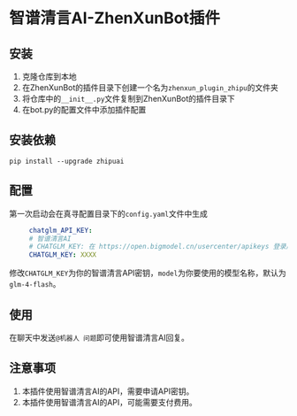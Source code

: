 # 智谱清言AI-ZhenXunBot插件

## 安装

1. 克隆仓库到本地
2. 在ZhenXunBot的插件目录下创建一个名为`zhenxun_plugin_zhipu`的文件夹
3. 将仓库中的`__init__.py`文件复制到ZhenXunBot的插件目录下
4. 在bot.py的配置文件中添加插件配置

## 安装依赖

```shell
pip install --upgrade zhipuai
```

## 配置
   第一次启动会在真寻配置目录下的`config.yaml`文件中生成
   ```yaml
        chatglm_API_KEY:
        # 智谱清言AI
        # CHATGLM_KEY: 在 https://open.bigmodel.cn/usercenter/apikeys 登录后获取Key
        CHATGLM_KEY: XXXX
   ```
   修改`CHATGLM_KEY`为你的智谱清言API密钥，`model`为你要使用的模型名称，默认为`glm-4-flash`。

## 使用

在聊天中发送`@机器人 问题`即可使用智谱清言AI回复。

## 注意事项

1. 本插件使用智谱清言AI的API，需要申请API密钥。
2. 本插件使用智谱清言AI的API，可能需要支付费用。